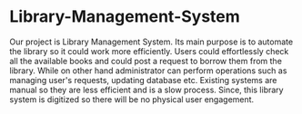# Library-Management-System
Our project is Library Management System. Its main purpose is to automate the library so it could work more efficiently. Users could effortlessly check all the available books and could post a request to borrow them from the library. While on other hand administrator can perform operations such as managing user's requests, updating database etc. Existing systems are manual so they are less efficient and is a slow process. Since, this library system is digitized so there will be no physical user engagement. 
